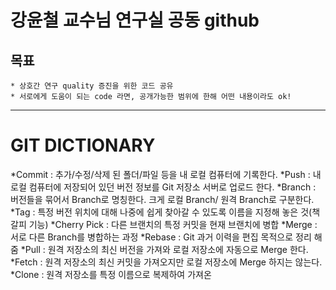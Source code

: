 강윤철 교수님 연구실 공동 github
=============

## 목표
```
* 상호간 연구 quality 증진을 위한 코드 공유
* 서로에게 도움이 되는 code 라면, 공개가능한 범위에 한해 어떤 내용이라도 ok!  
```



---------------------------------------

GIT DICTIONARY
==============
*Commit : 추가/수정/삭제 된 폴더/파일 등을 내 로컬 컴퓨터에 기록한다. 
*Push : 내 로컬 컴퓨터에 저장되어 있던 버전 정보를 Git 저장소 서버로 업로드 한다. 
*Branch : 버전들을 묶어서 Branch로 명칭한다. 크게 로컬 Branch/ 원격 Branch로 구분한다. 
*Tag : 특정 버전 위치에 대해 나중에 쉽게 찾아갈 수 있도록 이름을 지정해 놓은 것(책갈피 기능) 
*Cherry Pick : 다른 브랜치의 특정 커밋을 현재 브랜치에 병합 
*Merge : 서로 다른 Branch를 병합하는 과정 
*Rebase : Git 과거 이력을 편집 목적으로 정리 해줌 
*Pull : 원격 저장소의 최신 버전을 가져와 로컬 저장소에 자동으로 Merge 한다. 
*Fetch : 원격 저장소의 최신 커밋을 가져오지만 로컬 저장소에 Merge 하지는 않는다. 
*Clone : 원격 저장소를 특정 이름으로 복제하여 가져온
